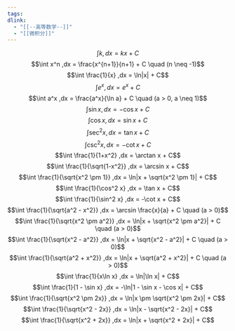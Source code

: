 ```yaml
---
tags:
dlink:
  - "[[--高等数学--]]"
  - "[[微积分]]"
---
```

 
 $$\int k ,dx = kx + C$$
 $$\int x^n ,dx = \frac{x^{n+1}}{n+1} + C \quad (n \neq -1)$$
 $$\int \frac{1}{x} ,dx = \ln|x| + C$$
 $$\int e^x ,dx = e^x + C$$
 $$\int a^x ,dx = \frac{a^x}{\ln a} + C \quad (a > 0, a \neq 1)$$
 $$\int \sin x ,dx = -\cos x + C$$
 $$\int \cos x ,dx = \sin x + C$$
 $$\int \sec^2 x ,dx = \tan x + C$$
 $$\int \csc^2 x ,dx = -\cot x + C$$
 $$\int \frac{1}{1+x^2} ,dx = \arctan x + C$$
 $$\int \frac{1}{\sqrt{1-x^2}} ,dx = \arcsin x + C$$
 $$\int \frac{1}{\sqrt{x^2 \pm 1}} ,dx = \ln|x + \sqrt{x^2 \pm 1}| + C$$
 $$\int \frac{1}{\cos^2 x} ,dx = \tan x + C$$
 $$\int \frac{1}{\sin^2 x} ,dx = -\cot x + C$$
 $$\int \frac{1}{\sqrt{a^2 - x^2}} ,dx = \arcsin \frac{x}{a} + C \quad (a > 0)$$
 $$\int \frac{1}{\sqrt{x^2 \pm a^2}} ,dx = \ln|x + \sqrt{x^2 \pm a^2}| + C \quad (a > 0)$$
 $$\int \frac{1}{\sqrt{x^2 - a^2}} ,dx = \ln|x + \sqrt{x^2 - a^2}| + C \quad (a > 0)$$
 $$\int \frac{1}{\sqrt{a^2 + x^2}} ,dx = \ln|x + \sqrt{a^2 + x^2}| + C \quad (a > 0)$$
 $$\int \frac{1}{x\ln x} ,dx = \ln|\ln x| + C$$
 $$\int \frac{1}{1 - \sin x} ,dx = -\ln|1 - \sin x - \cos x| + C$$
 $$\int \frac{1}{\sqrt{x^2 \pm 2x}} ,dx = \ln|x \pm \sqrt{x^2 \pm 2x}| + C$$
 $$\int \frac{1}{\sqrt{x^2 - 2x}} ,dx = \ln|x - \sqrt{x^2 - 2x}| + C$$
 $$\int \frac{1}{\sqrt{x^2 + 2x}} ,dx = \ln|x + \sqrt{x^2 + 2x}| + C$$

